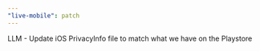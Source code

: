 ```yaml
---
"live-mobile": patch
---
```


LLM - Update iOS PrivacyInfo file to match what we have on the Playstore
